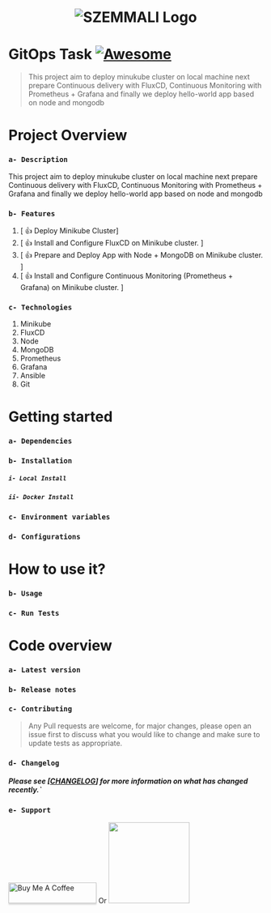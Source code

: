 <h1 align="center">
  <img src="logo" alt="SZEMMALI Logo" />
</h1>

# GitOps Task [![Awesome](https://cdn.rawgit.com/sindresorhus/awesome/d7305f38d29fed78fa85652e3a63e154dd8e8829/media/badge.svg)](#)
> This project aim to deploy minukube cluster on local machine next prepare Continuous delivery with FluxCD, Continuous Monitoring with Prometheus + Grafana and finally we deploy hello-world app based on node and mongodb  

# Project Overview

### `a- Description`
This project aim to deploy minukube cluster on local machine next prepare Continuous delivery with FluxCD, Continuous Monitoring with Prometheus + Grafana and finally we deploy hello-world app based on node and mongodb  

### `b- Features`
1. [ 👍 Deploy Minikube Cluster]
2. [ 👍 Install and Configure FluxCD on Minikube cluster. ]
3. [ 👍 Prepare and Deploy App with Node + MongoDB on Minikube cluster. ]
4. [ 👍 Install and Configure Continuous Monitoring (Prometheus + Grafana) on Minikube cluster. ]

### `c- Technologies`
1. Minikube
2. FluxCD
3. Node
4. MongoDB
5. Prometheus
6. Grafana
7. Ansible
8. Git

# Getting started

### `a- Dependencies`

### `b- Installation`

##### `i- Local Install`

##### `ii- Docker Install`

### `c- Environment variables`

### `d- Configurations`


# How to use it?

### `b- Usage`

### `c- Run Tests`


# Code overview
### `a- Latest version`

### `b- Release notes`

### `c- Contributing`
> Any Pull requests are welcome, for major changes, please open an issue first to discuss what you would like to change and make sure to update tests as appropriate.

### `d- Changelog`
##### Please see [[CHANGELOG](./Changelog.md)] for more information on what has changed recently.`

<a name="Support"></a>
### `e- Support`
<a href="#" target="_blank"><img src="https://www.buymeacoffee.com/assets/img/custom_images/purple_img.png" alt="Buy Me A Coffee" style="height: 41px !important;width: 174px !important;box-shadow: 0px 3px 2px 0px rgba(190, 190, 190, 0.5) !important;-webkit-box-shadow: 0px 3px 2px 0px rgba(190, 190, 190, 0.5) !important;" ></a>  Or 
<a href="#">
	<img src="https://c5.patreon.com/external/logo/become_a_patron_button@2x.png" width="160">
</a>
